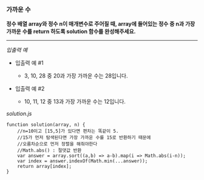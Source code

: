 ### 가까운 수

**정수 배열 array와 정수 n이 매개변수로 주어질 때, array에 들어있는 정수 중 n과 가장 가까운 수를 return 하도록 solution 함수를 완성해주세요.**

---

_입출력 예_

- 입출력 예 #1

  - 3, 10, 28 중 20과 가장 가까운 수는 28입니다.

- 입출력 예 #2

  - 10, 11, 12 중 13과 가장 가까운 수는 12입니다.

_solution.js_

```
function solution(array, n) {
    //n=10이고 [15,5]가 있다면 편차는 똑같이 5.
    //15가 먼저 탐색된다면 가장 가까운 수를 15로 반환하기 때문에
    //오름차순으로 먼저 정렬을 해줘야한다
    //Math.abs() : 절댓값 반환
    var answer = array.sort((a,b) => a-b).map(i => Math.abs(i-n));
    var index = answer.indexOf(Math.min(...answer));
    return array[index];
}
```
